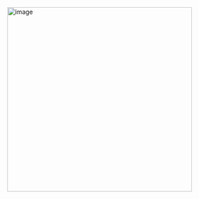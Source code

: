 <img width="421" alt="image" src="https://github.com/jiinse0/Post/assets/130745679/3f53d492-4398-4323-b558-e7019bfd8839">
